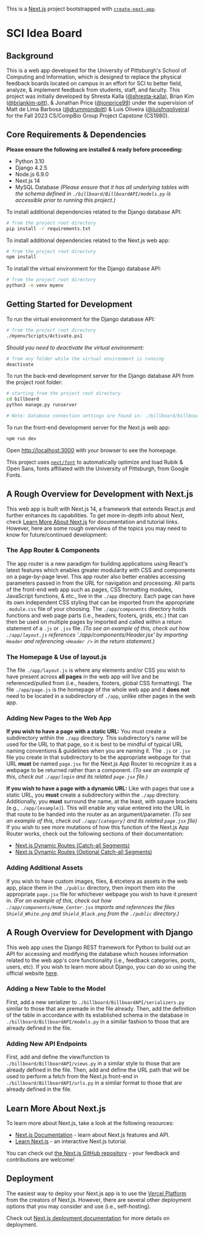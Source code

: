 This is a [Next.js](https://nextjs.org/) project bootstrapped with [`create-next-app`](https://github.com/vercel/next.js/tree/canary/packages/create-next-app).

# SCI Idea Board
## <a name="background"></a> Background
This is a web app developed for the University of Pittsburgh's School of Computing and Information, which is designed to replace the physical feedback boards located on campus in an effort for SCI to better field, analyze, & implement feedback from students, staff, and faculty. This project was initially developed by Shresta Kalla ([@shresta-kalla](https://github.com/shresta-kalla)), Brian Kim ([@briankim-pitt](https://github.com/briankim-pitt)), & Jonathan Price ([@jonprice99](https://github.com/jonprice99)) under the supervision of Matt de Lima Barbosa ([@drummondpitt](https://www.github.com/drummondpitt)) & Luis Oliveira ([@luisfnqoliveira](https://github.com/luisfnqoliveira)) for the Fall 2023 CS/CompBio Group Project Capstone (CS1980).

## <a name="requirements-and-dependencies"></a> Core Requirements & Dependencies
**Please ensure the following are installed & ready before proceeding:**
- Python 3.10
- Django 4.2.5
- Node.js 6.9.0
- Next.js 14
- MySQL Database *(Please ensure that it has all underlying tables with the schema defined in `./billboard/BillboardAPI/models.py` is accessible prior to running this project.)*

To install additional dependencies related to the Django database API:
```bash
# from the project root directory
pip install -r requirements.txt
```

To install additional dependencies related to the Next.js web app:
```bash
# from the project root directory
npm install
```

To install the virtual environment for the Django database API:
```bash
# from the project root directory
python3 -m venv myenv
```

## <a name="getting-started-development"></a> Getting Started for Development

To run the virtual environment for the Django database API:
```bash
# from the project root directory
./myenv/Scripts/Activate.ps1
```

_Should you need to deactivate the virtual environment:_
```bash
# from any folder while the virtual environment is running
deactivate
```

To run the back-end development server for the Django database API from the project root folder:
```bash
# starting from the project root directory
cd billboard
python manage.py runserver

# Note: Database connection settings are found in: ./billboard/billboard/settings.py
```

To run the front-end development server for the Next.js web app:

```bash
npm run dev
```

Open [http://localhost:3000](http://localhost:3000) with your browser to see the homepage.

This project uses [`next/font`](https://nextjs.org/docs/basic-features/font-optimization) to automatically optimize and load Rubik & Open Sans, fonts affiliated with the University of Pittsburgh, from Google Fonts.

## <a name="next-development-overview"></a> A Rough Overview for Development with Next.js
This web app is built with Next.js 14, a framework that extends React.js and further enhances its capabilities. To get more in-depth info about Next, check [Learn More About Next.js](#learn-more-nextjs) for documentation and tutorial links. However, here are some rough overviews of the topics you may need to know for future/continued development:

### The App Router & Components
The app router is a new paradigm for building applications using React's latest features which enables greater modularity with CSS and components on a page-by-page level. This app router also better enables accessing parameters passed in from the URL for navigation and processing. All parts of the front-end web app such as pages, CSS formatting modules, JavaScript functions, & etc., live in the `./app` directory. Each page can have its own independent CSS styling that can be imported from the appropriate `.module.css` file of your choosing. The `./app/components` directory holds functions and web page parts (i.e., headers, footers, grids, etc.) that can then be used on multiple pages by imported and called within a return statement of a `.js` or `.jsx` file. *(To see an example of this, check out how `./app/layout.js` references './app/components/Header.jsx' by importing `Header` and referencing `<Header />` in the return statement.)*

### The Homepage & Use of layout.js
The file `./app/layout.js` is where any elements and/or CSS you wish to have present across **all pages** in the web app will live and be referenced/pulled from (i.e., headers, footers, global CSS formatting). The file `./app/page.js` is the homepage of the whole web app and it **does not** need to be located in a subdirectory of `./app`, unlike other pages in the web app.

### Adding New Pages to the Web App
**If you wish to have a page with a static URL:** You must create a subdirectory within the `./app` directory. This subdirectory's name will be used for the URL to that page, so it is best to be mindful of typical URL naming conventions & guidelines when you are naming it. The `.js` or `.jsx` file you create in that subdirectory to be the appropriate webpage for that URL **must** be named `page.jsx` for the Next.js App Router to recognize it as a webpage to be returned rather than a component. *(To see an example of this, check out `./app/login` and its related `page.jsx` file.)*

**If you wish to have a page with a dynamic URL:** Like with pages that use a static URL, you **must** create a subdirectory within the `./app` directory. Additionally, you **must** surround the name, at the least, with square brackets (e.g., `./app/[example]`). This will enable any value entered into the URL in that route to be handed into the router as an argument/parameter. *(To see an example of this, check out `./app/[category]` and its related `page.jsx` file)* If you wish to see more mutations of how this function of the Next.js App Router works, check out the following sections of their documentation:
- [Next.js Dynamic Routes (Catch-all Segments)](https://nextjs.org/docs/app/building-your-application/routing/dynamic-routes#catch-all-segments)
- [Next.js Dynamic Routes (Optional Catch-all Segments)](https://nextjs.org/docs/app/building-your-application/routing/dynamic-routes#optional-catch-all-segments)

### Adding Additional Assets
If you wish to have custom images, files, & etcetera as assets in the web app, place them in the `./public` directory, then import them into the appropriate `page.jsx` file for whichever webpage you wish to have it present in. *(For an example of this, check out how `./app/components/Home_Center.jsx` imports and references the files `Shield_White.png` and `Shield_Black.png` from the `./public` directory.)*

## <a name="django-development-overview"></a> A Rough Overview for Development with Django
This web app uses the Django REST framework for Python to build out an API for accessing and modifying the database which houses information related to the web app's core functionality (i.e., feedback categories, posts, users, etc). If you wish to learn more about Django, you can do so using the official website [here](https://www.django-rest-framework.org/).

### Adding a New Table to the Model
First, add a new serializer to `./billboard/BillboardAPI/serializers.py` similar to those that are premade in the file already. Then, add the definition of the table in accordance with its established schema in the database in `./billboard/BillboardAPI/models.py` in a similar fashion to those that are already defined in the file.

### Adding New API Endpoints
First, add and define the view/function to `./billboard/BillboardAPI/views.py` in a similar style to those that are already defined in the file. Then, add and define the URL path that will be used to perform a fetch from the Next.js front-end in `./billboard/BillboardAPI/urls.py` in a similar format to those that are already defined in the file.

## <a name="learn-more-nextjs"></a> Learn More About Next.js

To learn more about Next.js, take a look at the following resources:

- [Next.js Documentation](https://nextjs.org/docs) - learn about Next.js features and API.
- [Learn Next.js](https://nextjs.org/learn) - an interactive Next.js tutorial.

You can check out [the Next.js GitHub repository](https://github.com/vercel/next.js/) - your feedback and contributions are welcome!

## <a name="deployment"></a> Deployment

The easiest way to deploy your Next.js app is to use the [Vercel Platform](https://vercel.com/new?utm_medium=default-template&filter=next.js&utm_source=create-next-app&utm_campaign=create-next-app-readme) from the creators of Next.js. However, there are several other deployment options that you may consider and use (i.e., self-hosting).

Check out [Next.js deployment documentation](https://nextjs.org/docs/deployment) for more details on deployment.
